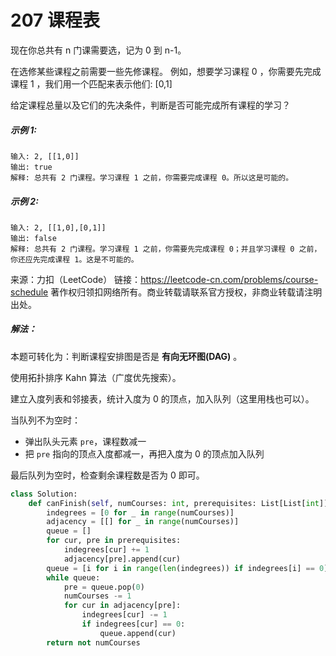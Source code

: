 # 207 课程表

现在你总共有 n 门课需要选，记为 0 到 n-1。

在选修某些课程之前需要一些先修课程。 例如，想要学习课程 0 ，你需要先完成课程 1 ，我们用一个匹配来表示他们: [0,1]

给定课程总量以及它们的先决条件，判断是否可能完成所有课程的学习？

##### 示例 1:

```
输入: 2, [[1,0]] 
输出: true
解释: 总共有 2 门课程。学习课程 1 之前，你需要完成课程 0。所以这是可能的。
```

##### 示例 2:

```
输入: 2, [[1,0],[0,1]]
输出: false
解释: 总共有 2 门课程。学习课程 1 之前，你需要先完成课程 0；并且学习课程 0 之前，你还应先完成课程 1。这是不可能的。
```

来源：力扣（LeetCode）
链接：https://leetcode-cn.com/problems/course-schedule
著作权归领扣网络所有。商业转载请联系官方授权，非商业转载请注明出处。

##### 解法：

本题可转化为：判断课程安排图是否是 **有向无环图(DAG)** 。

使用拓扑排序 Kahn 算法（广度优先搜索）。

建立入度列表和邻接表，统计入度为 0 的顶点，加入队列（这里用栈也可以）。

当队列不为空时：

+ 弹出队头元素 `pre`，课程数减一
+ 把 `pre` 指向的顶点入度都减一，再把入度为 0 的顶点加入队列

最后队列为空时，检查剩余课程数是否为 0 即可。

```python
class Solution:
    def canFinish(self, numCourses: int, prerequisites: List[List[int]]) -> bool:
        indegrees = [0 for _ in range(numCourses)]
        adjacency = [[] for _ in range(numCourses)]
        queue = []
        for cur, pre in prerequisites:
            indegrees[cur] += 1
            adjacency[pre].append(cur)
        queue = [i for i in range(len(indegrees)) if indegrees[i] == 0]
        while queue:
            pre = queue.pop(0)
            numCourses -= 1
            for cur in adjacency[pre]:
                indegrees[cur] -= 1
                if indegrees[cur] == 0:
                    queue.append(cur)
        return not numCourses
```

